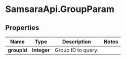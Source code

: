 # SamsaraApi.GroupParam

## Properties
Name | Type | Description | Notes
------------ | ------------- | ------------- | -------------
**groupId** | **Integer** | Group ID to query. | 


